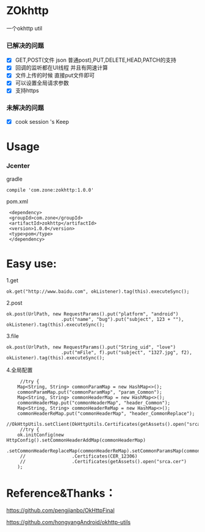 # ZOkhttp

一个okhttp util

### 已解决的问题
- [x] GET,POST(文件 json 普通post),PUT,DELETE,HEAD,PATCH的支持
- [x] 回调的监听都在UI线程 并且有网速计算
- [x] 文件上传的时候 直接put文件即可
- [x] 可以设置全局请求参数
- [x] 支持https

### 未解决的问题
- [x] cook session 's Keep

# Usage

### Jcenter
gradle

    compile 'com.zone:zokhttp:1.0.0'
pom.xml

     <dependency>
     <groupId>com.zone</groupId>
     <artifactId>zokhttp</artifactId>
     <version>1.0.0</version>
     <type>pom</type>
     </dependency>
    
    
# Easy use:
1.get
  
    ok.get("http://www.baidu.com", okListener).tag(this).executeSync();

2.post

    ok.post(UrlPath, new RequestParams().put("platform", "android")
                        .put("name", "bug").put("subject", 123 + ""), okListener).tag(this).executeSync();
3.file

    ok.post(UrlPath, new RequestParams().put("String_uid", "love")
                        .put("mFile", f).put("subject", "1327.jpg", f2), okListener).tag(this).executeSync();
4.全局配置
      
         //try {
        Map<String, String> commonParamMap = new HashMap<>();
        commonParamMap.put("commonParamMap", "param_Common");
        Map<String, String> commonHeaderMap = new HashMap<>();
        commonHeaderMap.put("commonHeaderMap", "header_Common");
        Map<String, String> commonHeaderReMap = new HashMap<>();
        commonHeaderReMap.put("commonHeaderMap", "header_CommonReplace");
         //OkHttpUtils.setClient(OkHttpUtils.Certificates(getAssets().open("srca.cer")).perform());
         //try {
        ok.initConfig(new HttpConfig().setCommonHeaderAddMap(commonHeaderMap)
                        .setCommonHeaderReplaceMap(commonHeaderReMap).setCommonParamsMap(commonParamMap)
         //					.Certificates(CER_12306)
         //					.Certificates(getAssets().open("srca.cer")
        );


# Reference&Thanks：

https://github.com/pengjianbo/OkHttpFinal

https://github.com/hongyangAndroid/okhttp-utils